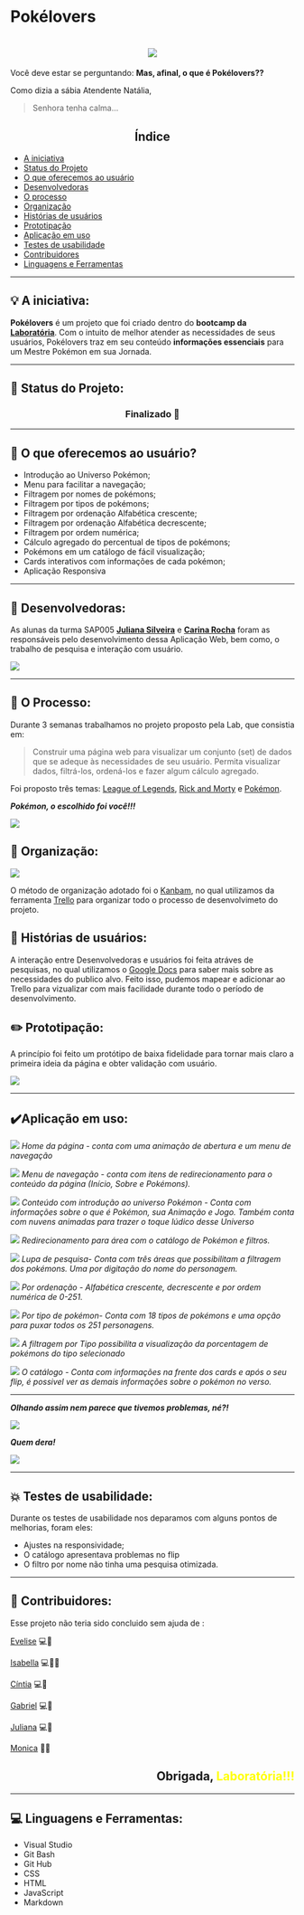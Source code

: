 # Pokélovers
<h1 align="center">
    <img src="https://ik.imagekit.io/kskmeelzwed/Pok_lovers_RYHTeCo7D.png">
</h1>


Você deve estar se perguntando: 
**Mas, afinal, o que é Pokélovers??**

Como dizia a sábia Atendente Natália,
>Senhora tenha calma... 

<h2 align="center">Índice</h6>

* [A iniciativa](#-A-iniciativa)
* [Status do Projeto](#-Status-do-Projeto)
* [O que oferecemos ao usuário](#-O-que-oferecemos-ao-usuário)
* [Desenvolvedoras](#-Desenvolvedoras)
* [O processo](#-O-processo)
* [Organização](#-Organização)
* [Histórias de usuários](#-Histórias-de-usuários)
* [Prototipação](#-Prototipação)
* [Aplicação em uso](#-Aplicação-de-uso)
* [Testes de usabilidade](#-Testes-de-usabilidade)
* [Contribuidores](#-Contribuidores)
* [Linguagens e Ferramentas](#-Linguagens-e-Ferramentas)

---
## 💡 A iniciativa:

**Pokélovers** é um projeto que foi criado dentro do **bootcamp da [Laboratória](https://www.laboratoria.la/br)**. Com o intuito de melhor atender as necessidades de seus usuários, Pokélovers traz em seu conteúdo **informações essenciais** para um Mestre Pokémon em sua Jornada.

---
##  🚩 Status do Projeto:
<h3 align="center">
    Finalizado 🎉
</h3>

---
## 👥 O que oferecemos ao usuário?
* Introdução ao Universo Pokémon;
* Menu para facilitar a navegação;
* Filtragem por nomes de pokémons;
* Filtragem por tipos de pokémons;
* Filtragem por ordenação Alfabética crescente;
* Filtragem por ordenação Alfabética decrescente;
* Filtragem por ordem numérica;
* Cálculo agregado do percentual de tipos de  pokémons;
* Pokémons em um catálogo de fácil visualização;
* Cards interativos com informações de cada pokémon;
* Aplicação Responsiva

---
## 👯 Desenvolvedoras:
As alunas da turma SAP005 **[Juliana Silveira](https://github.com/JulianaAmoriN)** e **[Carina Rocha](https://github.com/carinarocha)** foram as responsáveis pelo desenvolvimento dessa Aplicação Web, bem como, o trabalho de pesquisa e interação com usuário.

![](https://media.giphy.com/media/Wfwoa9c5K2tws/giphy.gif)

---
## 📝 O Processo:
Durante 3 semanas trabalhamos no projeto proposto pela Lab, que consistia em:

> Construir uma página web para visualizar um conjunto (set) de dados que se adeque às necessidades de seu usuário. 
Permita visualizar dados, filtrá-los, ordená-los e fazer algum cálculo agregado.

Foi proposto três temas: [League of Legends](https://br.leagueoflegends.com/pt-br/), [Rick and Morty](https://pt.wikipedia.org/wiki/Rick_and_Morty) e [Pokémon](https://pt.wikipedia.org/wiki/Pok%C3%A9mon_(s%C3%A9rie_de_jogos_eletr%C3%B4nicos)).


***Pokémon, o escolhido foi você!!!***

![](https://media.giphy.com/media/e5xL4bU0ETgLm/giphy.gif)


## 📁 Organização:
<img src="https://ik.imagekit.io/kskmeelzwed/tela_26_p4oGXr.png">

O método de organização adotado foi o [Kanbam](https://rockcontent.com/br/blog/kanban/), no qual utilizamos da ferramenta [Trello](https://trello.com/pt-BR) para organizar todo o processo de desenvolvimeto do projeto. 

## 💁 Histórias de usuários:
A interação entre Desenvolvedoras e usuários foi feita atráves de pesquisas, no qual utilizamos o [Google Docs](https://docs.google.com/forms/d/1XoVlkF_Ic8EA88-wzxYUdb8H8JXN7m-EOCCJlZXnxsE/viewform?edit_requested=true#responses) para saber mais sobre as necessidades do publico alvo. Feito isso, pudemos mapear e adicionar ao Trello para vizualizar com mais facilidade durante todo o período de desenvolvimento.


## ✏️ Prototipação:
  A princípio foi feito um protótipo de baixa fidelidade para tornar mais claro a primeira ideia da página e obter validação com usuário.

![](https://ik.imagekit.io/kskmeelzwed/prototipoPoke_bdAAQn8SK.jpg)

---
## ✔️Aplicação em uso:

![](https://ik.imagekit.io/kskmeelzwed/stepHome_6cwK8Erao.png)
_Home da página - conta com uma animação de 
abertura e um menu de navegação_


![](https://ik.imagekit.io/kskmeelzwed/stepAbout_ijcPkuwxU.png)
_Menu de navegação - conta com itens de redirecionamento para o conteúdo da página (Início, Sobre e Pokémons)._

![](https://ik.imagekit.io/kskmeelzwed/stepAboutResult_X5F8O1za3.png)
_Conteúdo com introdução ao universo Pokémon - Conta com informações sobre o que é Pokémon, sua Animação e Jogo. Também conta com nuvens animadas para trazer o toque lúdico desse Universo_

![](https://ik.imagekit.io/kskmeelzwed/stepPokemonMenu_4AiLHeWtg.png)
_Redirecionamento para área com o catálogo de Pokémon e filtros._

![](https://ik.imagekit.io/kskmeelzwed/stepAboutMenuResult_9rhIe7I0D.png)
_Lupa de pesquisa- Conta com três áreas que possibilitam a filtragem dos pokémons. Uma por digitação do nome do personagem._

![](https://ik.imagekit.io/kskmeelzwed/stepOrderFilter_jv1FN-VgO.png)
_Por ordenação - Alfabética crescente, decrescente e por ordem numérica de 0-251._

![](https://ik.imagekit.io/kskmeelzwed/StepFilterResult_aoQnHNrULc.png)
_Por tipo de pokémon- Conta com 18 tipos de pokémons e uma opção para puxar todos os 251 personagens._

![](https://ik.imagekit.io/kskmeelzwed/StepCalculus_U7IYS38c5P.png)
_A filtragem por Tipo possibilita a visualização da porcentagem de pokémons do tipo selecionado_

![](https://ik.imagekit.io/kskmeelzwed/IMG_20201204_214413_467_XytD3u9yV.jpg)
_O catálogo - Conta com informações na frente dos cards e após o seu flip, é possivel ver as demais informações sobre o pokémon no verso._

---
***Olhando assim nem parece que tivemos problemas, né?!***

![](https://media.giphy.com/media/9pEcvdfFdgyoU/giphy.gif)

***Quem dera!***

![](https://media.giphy.com/media/AauJT0w8cJoSQ/giphy.gif)

---
## 💥 Testes de usabilidade:
Durante os testes de usabilidade nos deparamos com alguns pontos de melhorias, foram eles:

* Ajustes na responsividade;
* O catálogo apresentava problemas no flip
* O filtro por nome não tinha uma pesquisa otimizada.

---
##  💎 Contribuidores:
Esse projeto não teria sido concluido sem ajuda de :

[Evelise](https://github.com/evelisee) 💻💛

[Isabella](https://github.com/IsabellaSoares) 💻📆💛

[Cíntia](https://github.com/cintiafumi) 💻💛

[Gabriel](https://github.com/gabrieluizramos) 💻💛

[Juliana](https://github.com/JulianaAmoasei)  💻💛

[Monica](https://github.com/moniyama) 📆💛


<h2 align="right">
Obrigada,<span style="color:yellow"> Laboratória!!!</span>
</h2>

---
## 💻 Linguagens e Ferramentas:
* Visual Studio 
* Git Bash
* Git Hub
* CSS
* HTML
* JavaScript
* Markdown
